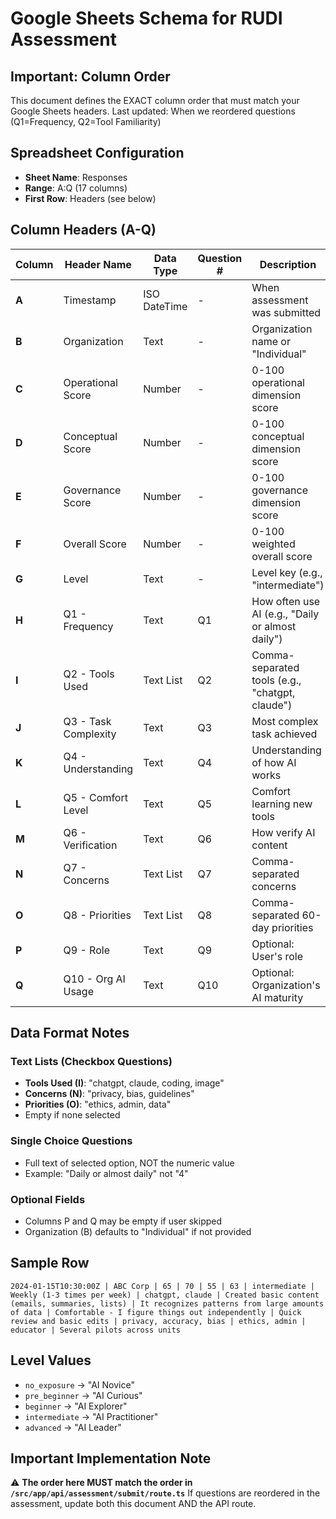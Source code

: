 # Google Sheets Schema for RUDI Assessment

## Important: Column Order
This document defines the EXACT column order that must match your Google Sheets headers.
Last updated: When we reordered questions (Q1=Frequency, Q2=Tool Familiarity)

## Spreadsheet Configuration
- **Sheet Name**: Responses
- **Range**: A:Q (17 columns)
- **First Row**: Headers (see below)

## Column Headers (A-Q)

| Column | Header Name | Data Type | Question # | Description |
|--------|-------------|-----------|------------|-------------|
| **A** | Timestamp | ISO DateTime | - | When assessment was submitted |
| **B** | Organization | Text | - | Organization name or "Individual" |
| **C** | Operational Score | Number | - | 0-100 operational dimension score |
| **D** | Conceptual Score | Number | - | 0-100 conceptual dimension score |
| **E** | Governance Score | Number | - | 0-100 governance dimension score |
| **F** | Overall Score | Number | - | 0-100 weighted overall score |
| **G** | Level | Text | - | Level key (e.g., "intermediate") |
| **H** | Q1 - Frequency | Text | Q1 | How often use AI (e.g., "Daily or almost daily") |
| **I** | Q2 - Tools Used | Text List | Q2 | Comma-separated tools (e.g., "chatgpt, claude") |
| **J** | Q3 - Task Complexity | Text | Q3 | Most complex task achieved |
| **K** | Q4 - Understanding | Text | Q4 | Understanding of how AI works |
| **L** | Q5 - Comfort Level | Text | Q5 | Comfort learning new tools |
| **M** | Q6 - Verification | Text | Q6 | How verify AI content |
| **N** | Q7 - Concerns | Text List | Q7 | Comma-separated concerns |
| **O** | Q8 - Priorities | Text List | Q8 | Comma-separated 60-day priorities |
| **P** | Q9 - Role | Text | Q9 | Optional: User's role |
| **Q** | Q10 - Org AI Usage | Text | Q10 | Optional: Organization's AI maturity |

## Data Format Notes

### Text Lists (Checkbox Questions)
- **Tools Used (I)**: "chatgpt, claude, coding, image"
- **Concerns (N)**: "privacy, bias, guidelines"
- **Priorities (O)**: "ethics, admin, data"
- Empty if none selected

### Single Choice Questions
- Full text of selected option, NOT the numeric value
- Example: "Daily or almost daily" not "4"

### Optional Fields
- Columns P and Q may be empty if user skipped
- Organization (B) defaults to "Individual" if not provided

## Sample Row
```
2024-01-15T10:30:00Z | ABC Corp | 65 | 70 | 55 | 63 | intermediate | Weekly (1-3 times per week) | chatgpt, claude | Created basic content (emails, summaries, lists) | It recognizes patterns from large amounts of data | Comfortable - I figure things out independently | Quick review and basic edits | privacy, accuracy, bias | ethics, admin | educator | Several pilots across units
```

## Level Values
- `no_exposure` → "AI Novice"
- `pre_beginner` → "AI Curious"
- `beginner` → "AI Explorer"
- `intermediate` → "AI Practitioner"
- `advanced` → "AI Leader"

## Important Implementation Note
⚠️ **The order here MUST match the order in `/src/app/api/assessment/submit/route.ts`**
If questions are reordered in the assessment, update both this document AND the API route.